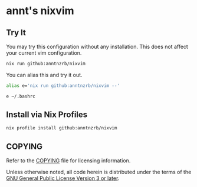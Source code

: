 # annt's nixvim

## Try It

You may try this configuration without any installation. This does not affect
your current vim configuration.

```sh
nix run github:anntnzrb/nixvim
```

You can alias this and try it out.

```sh
alias e='nix run github:anntnzrb/nixvim --'
```

```sh
e ~/.bashrc
```

## Install via Nix Profiles

```sh
nix profile install github:anntnzrb/nixvim
```

## COPYING

Refer to the [COPYING](./COPYING) file for licensing information.

Unless otherwise noted, all code herein is distributed under the terms of the
[GNU General Public License Version 3 or later](https://www.gnu.org/licenses/gpl-3.0.en.html).
